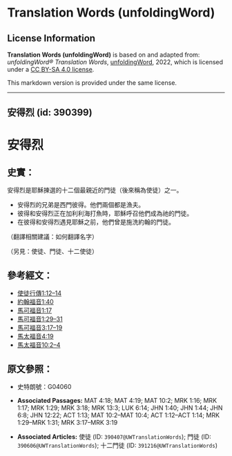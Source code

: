 # Translation Words (unfoldingWord)

## License Information

**Translation Words (unfoldingWord)** is based on and adapted from: _unfoldingWord® Translation Words_, [unfoldingWord](https://unfoldingword.org/utw), 2022, which is licensed under a [CC BY-SA 4.0 license](https://creativecommons.org/licenses/by-sa/4.0/legalcode.en).

This markdown version is provided under the same license.



--------------------------------

## 安得烈 (id: 390399)

安得烈
===

史實：
---

安得烈是耶穌揀選的十二個最親近的門徒（後來稱為使徒）之一。

* 安得烈的兄弟是西門彼得。他們兩個都是漁夫。
* 彼得和安得烈正在加利利海打魚時，耶穌呼召他們成為祂的門徒。
* 在彼得和安得烈遇見耶穌之前，他們曾是施洗約翰的門徒。

（翻譯相關建議：如何翻譯名字）

（另見：使徒、門徒、十二使徒）

參考經文：
-----

* [使徒行傳1:12–14](https://ref.ly/Acts1:12-Acts1:14)
* [約翰福音1:40](https://ref.ly/John1:40)
* [馬可福音1:17](https://ref.ly/Mark1:17)
* [馬可福音1:29–31](https://ref.ly/Mark1:29-Mark1:31)
* [馬可福音3:17–19](https://ref.ly/Mark3:17-Mark3:19)
* [馬太福音4:19](https://ref.ly/Matt4:19)
* [馬太福音10:2–4](https://ref.ly/Matt10:2-Matt10:4)

原文參照：
-----

* 史特朗號：G04060

* **Associated Passages:** MAT 4:18; MAT 4:19; MAT 10:2; MRK 1:16; MRK 1:17; MRK 1:29; MRK 3:18; MRK 13:3; LUK 6:14; JHN 1:40; JHN 1:44; JHN 6:8; JHN 12:22; ACT 1:13; MAT 10:2–MAT 10:4; ACT 1:12–ACT 1:14; MRK 1:29–MRK 1:31; MRK 3:17–MRK 3:19
* **Associated Articles:** 使徒 (ID: `390407@UWTranslationWords`); 門徒 (ID: `390606@UWTranslationWords`); 十二門徒 (ID: `391216@UWTranslationWords`)

